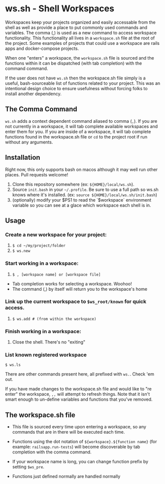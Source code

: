 ws.sh - Shell Workspaces
========================

Workspaces keep your projects organized and easily accessable from the shell as well as provide a place to put commonly used commands and variables. The comma (,) is used as a new command to access workspace functionality. This functionality all lives in a `workspace.sh` file at the root of the project. Some examples of projects that could use a workspace are rails apps and docker-compose projects.

When one "enters" a workspace, the `workspace.sh` file is sourced and the functions within it can be dispatched (with tab completion) with the command command.

If the user does not have `ws.sh` then the workspace.sh file simply is a useful, bash-sourceable list of functions related to your project. This was an intentional design choice to ensure usefulness without forcing folks to install another dependency.

## The Comma Command
`ws.sh` adds a context dependent command aliased to comma (`,`). If you are not currently in a workspace, it will tab complete available workspaces and enter them for you. If you are inside of a workspace, it will tab complete functions found in the workspace.sh file or `cd` to the project root if run without any arguments.


## Installation
Right now, this only supports bash on macos although it may well run other places. Pull requests welcome!
1) Clone this repository somewhere (ex: `${HOME}/local/ws.sh`).
2) Source `init.bash` in your `~/.profile`. Be sure to use a full path so ws.sh knows where it's installed. (ex: `source ${HOME}/local/ws.sh/init.bash`)
3) (optionally) modify your $PS1 to read the `$workspace` environment variable so you can see at a glace which workspace each shell is in.


## Usage
### Create a new workspace for your project:
1) `$ cd ~/my/project/folder`
2) `$ ws.new`


### Start working in a workspace:
1) `$ , [workspace name] or [workspace file]`
  -  Tab completion works for selecting a workspace. Woohoo!
  -  The command (,) by itself will return you to the workspace's home


### Link up the current workspace to `$ws_root/known` for quick access.
1) `$ ws.add # (from within the workspace)`


### Finish working in a workspace:
1) Close the shell. There's no "exiting"

### List known registered workspace
`$ ws.ls`


There are other commands present here, all prefixed with `ws.`. Check 'em out.

If you have made changes to the workspace.sh file and would like to
"re enter" the workspace, `,,` will attempt to refresh things. Note that
it isn't smart enough to un-define variables and functions that you've
removed.


## The workspace.sh file
- This file is sourced every time upon entering a workspace, so any
commands that are in there will be executed each time.

- Functions using the dot notation of `${workspace}.${function name}`
(for example: `railsapp.run-tests`) will become discoverable by tab
completion with the comma command.

- If your workspace name is long, you can change function prefix by
setting `$ws_pre`.

- Functions just defined normally are handled normally
